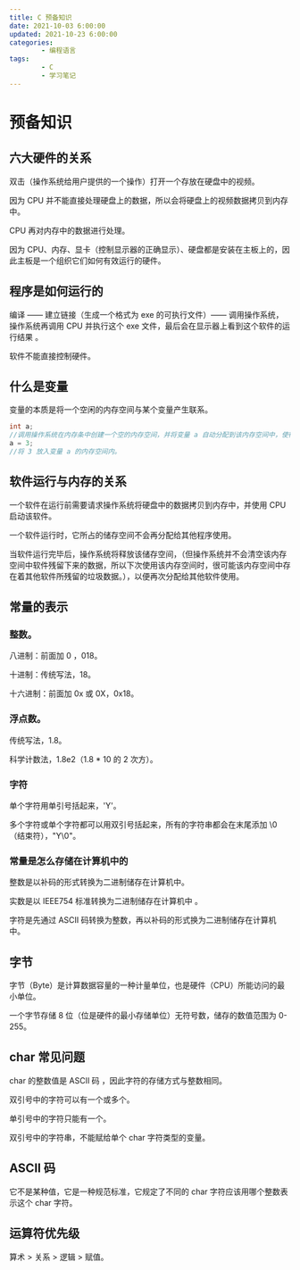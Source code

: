```yaml
---
title: C 预备知识
date: 2021-10-03 6:00:00
updated: 2021-10-23 6:00:00
categories:
        - 编程语言
tags:
        - C
        - 学习笔记
---
```


# 预备知识

## 六大硬件的关系

双击（操作系统给用户提供的一个操作）打开一个存放在硬盘中的视频。

因为 CPU 并不能直接处理硬盘上的数据，所以会将硬盘上的视频数据拷贝到内存中。

CPU 再对内存中的数据进行处理。

因为 CPU、内存、显卡（控制显示器的正确显示）、硬盘都是安装在主板上的，因此主板是一个组织它们如何有效运行的硬件。

## 程序是如何运行的

编译 —— 建立链接（生成一个格式为 exe 的可执行文件）—— 调用操作系统，操作系统再调用 CPU 并执行这个 exe 文件，最后会在显示器上看到这个软件的运行结果 。

软件不能直接控制硬件。

## 什么是变量

变量的本质是将一个空闲的内存空间与某个变量产生联系。

```c
int a;
//调用操作系统在内存条中创建一个空的内存空间，并将变量 a 自动分配到该内存空间中，使得变量 a 与该内存空间的地址编号产生一个一一对应的关系
a = 3;
//将 3 放入变量 a 的内存空间内。
```

## 



## 软件运行与内存的关系

一个软件在运行前需要请求操作系统将硬盘中的数据拷贝到内存中，并使用 CPU 启动该软件。

一个软件运行时，它所占的储存空间不会再分配给其他程序使用。

当软件运行完毕后，操作系统将释放该储存空间，（但操作系统并不会清空该内存空间中软件残留下来的数据，所以下次使用该内存空间时，很可能该内存空间中存在着其他软件所残留的垃圾数据。），以便再次分配给其他软件使用。



## 常量的表示

### 整数。

八进制：前面加 0 ，018。

十进制：传统写法，18。

十六进制：前面加 0x 或 0X，0x18。

### 浮点数。

传统写法，1.8。

科学计数法，1.8e2（1.8 \* 10 的 2 次方）。

### 字符

单个字符用单引号括起来，'Y'。

多个字符或单个字符都可以用双引号括起来，所有的字符串都会在末尾添加 \0（结束符），"Y\0"。

### 常量是怎么存储在计算机中的

整数是以补码的形式转换为二进制储存在计算机中。

实数是以 IEEE754 标准转换为二进制储存在计算机中 。

字符是先通过 ASCII 码转换为整数，再以补码的形式换为二进制储存在计算机中。

## 字节

字节（Byte）是计算数据容量的一种计量单位，也是硬件（CPU）所能访问的最小单位。

一个字节存储 8 位（位是硬件的最小存储单位）无符号数，储存的数值范围为 0-255。

## char 常见问题

char 的整数值是 ASCII 码 ，因此字符的存储方式与整数相同。

双引号中的字符可以有一个或多个。

单引号中的字符只能有一个。

双引号中的字符串，不能赋给单个 char 字符类型的变量。

## ASCII 码

它不是某种值，它是一种规范标准，它规定了不同的 char 字符应该用哪个整数表示这个 char 字符。

## 运算符优先级

算术 > 关系 > 逻辑 > 赋值。
